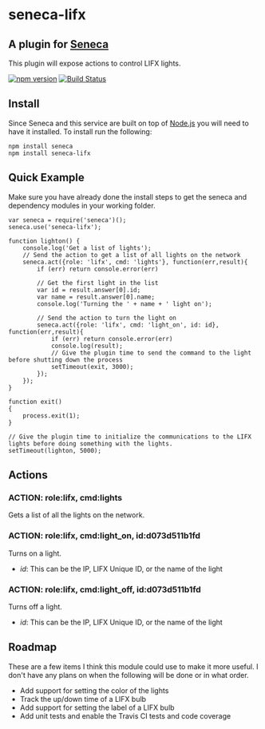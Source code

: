 # seneca-lifx

## A plugin for [Seneca](http://senecajs.org) 
This plugin will expose actions to control LIFX lights.

[![npm version](https://badge.fury.io/js/seneca-lifx.svg)](https://www.npmjs.com/package/seneca-lifx)
[![Build Status](https://travis-ci.org/mlinnen/seneca-lifx.svg)](https://travis-ci.org/mlinnen/seneca-lifx)

## Install
Since Seneca and this service are built on top of [Node.js](https://nodejs.org) you will need to have it installed.
To install run the following:
```
npm install seneca
npm install seneca-lifx
```

## Quick Example
Make sure you have already done the install steps to get the seneca and dependency modules in your working folder. 

```
var seneca = require('seneca')();
seneca.use('seneca-lifx');

function lighton() {
    console.log('Get a list of lights');
    // Send the action to get a list of all lights on the network
    seneca.act({role: 'lifx', cmd: 'lights'}, function(err,result){
        if (err) return console.error(err)
        
        // Get the first light in the list
        var id = result.answer[0].id;
        var name = result.answer[0].name;
        console.log('Turning the ' + name + ' light on');
        
        // Send the action to turn the light on
        seneca.act({role: 'lifx', cmd: 'light_on', id: id}, function(err,result){
            if (err) return console.error(err)
            console.log(result);
            // Give the plugin time to send the command to the light before shutting down the process
            setTimeout(exit, 3000);
        });
    });
}

function exit()
{
    process.exit(1);
}

// Give the plugin time to initialize the communications to the LIFX lights before doing something with the lights.
setTimeout(lighton, 5000);
```
 
## Actions

### ACTION: role:lifx, cmd:lights
Gets a list of all the lights on the network.

### ACTION: role:lifx, cmd:light_on, id:d073d511b1fd
Turns on a light.
- _id_: This can be the IP, LIFX Unique ID, or the name of the light

### ACTION: role:lifx, cmd:light_off, id:d073d511b1fd
Turns off a light.
- _id_: This can be the IP, LIFX Unique ID, or the name of the light

## Roadmap
These are a few items I think this module could use to make it more useful.  I don't have any plans on
when the following will be done or in what order.
- Add support for setting the color of the lights
- Track the up/down time of a LIFX bulb
- Add support for setting the label of a LIFX bulb
- Add unit tests and enable the Travis CI tests and code coverage


